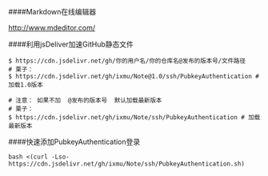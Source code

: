 ####Markdown在线编辑器

http://www.mdeditor.com/

####利用jsDeliver加速GitHub静态文件
```shell
$ https://cdn.jsdelivr.net/gh/你的用户名/你的仓库名@发布的版本号/文件路径
# 栗子：
$ https://cdn.jsdelivr.net/gh/ixmu/Note@1.0/ssh/PubkeyAuthentication # 加载1.0版本

# 注意： 如果不加  @发布的版本号  默认加载最新版本
# 栗子：
$ https://cdn.jsdelivr.net/gh/ixmu/Note/ssh/PubkeyAuthentication # 加载最新版本
```
####快速添加PubkeyAuthentication登录
```shell
bash <(curl -Lso- https://cdn.jsdelivr.net/gh/ixmu/Note/ssh/PubkeyAuthentication.sh)
```